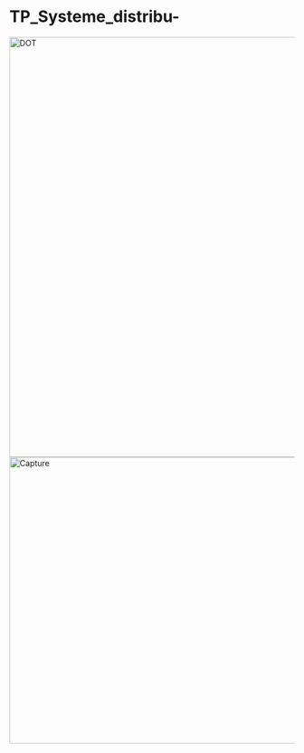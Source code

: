 # TP_Systeme_distribu-
<img width="741" alt="DOT" src="https://user-images.githubusercontent.com/130146750/230592368-cde759e2-6022-46b9-b07f-b5c25e66d9f1.PNG">
<img width="505" alt="Capture" src="https://user-images.githubusercontent.com/130146750/230592618-0e0df98d-dbf5-43f5-a41f-255b36a03270.PNG">
